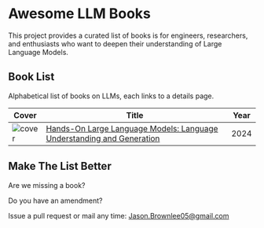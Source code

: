 # Awesome LLM Books

This project provides a curated list of books is for engineers, researchers, and enthusiasts who want to deepen their understanding of Large Language Models.

## Book List

Alphabetical list of books on LLMs, each links to a details page.

| Cover | Title | Year |
| --- | --- | --- |
| ![cover](books/hands-on-large-language-models.png) | [Hands-On Large Language Models: Language Understanding and Generation](books/hands-on-large-language-models.md) | 2024 |







## Make The List Better

Are we missing a book?

Do you have an amendment?

Issue a pull request or mail any time: Jason.Brownlee05@gmail.com
